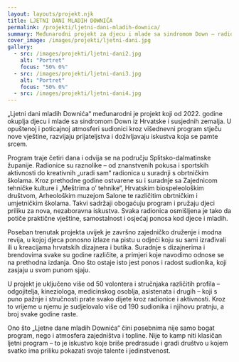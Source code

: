 ```yaml
---
layout: layouts/projekt.njk
title: LJETNI DANI MLADIH DOWNIĆA
permalink: /projekti/ljetni-dani-mladih-downica/
summary: Međunarodni projekt za djecu i mlade sa sindromom Down – radionice, znanost, sport i revija.
cover_image: /images/projekti/ljetni-dani.jpg
gallery:
  - src: /images/projekti/ljetni-dani2.jpg
    alt: "Portret"
    focus: "50% 0%"
  - src: /images/projekti/ljetni-dani3.jpg
    alt: "Portret"
    focus: "50% 0%"
  - src: /images/projekti/ljetni-dani4.jpg
---
```


„Ljetni dani mladih Downića“ međunarodni je projekt koji od 2022. godine okuplja djecu i mlade sa sindromom Down iz Hrvatske i susjednih zemalja. U opuštenoj i poticajnoj atmosferi sudionici kroz višednevni program stječu nove vještine, razvijaju prijateljstva i doživljavaju iskustva koja se pamte srcem.

Program traje četiri dana i odvija se na području Splitsko-dalmatinske županije. Radionice su raznolike – od znanstvenih pokusa i sportskih aktivnosti do kreativnih „uradi sam“ radionica u suradnji s obrtničkim školama. Kroz prethodne godine ostvarene su i suradnje sa Zajednicom tehničke kulture i „Meštrima o’ tehnike“, Hrvatskim biospeleološkim društvom, Arheološkim muzejom Salone te različitim obrtničkim i umjetničkim školama. Takvi sadržaji obogaćuju program i pružaju djeci priliku za nova, nezaboravna iskustva. Svaka radionica osmišljena je tako da potiče praktične vještine, samostalnost i osjećaj ponosa kod djece i mladih.

Poseban trenutak projekta uvijek je završno zajedničko druženje i modna revija, u kojoj djeca ponosno izlaze na pistu u odjeći koju su sami izrađivali ili u kreacijama hrvatskih dizajnera i butika. Suradnje s dizajnerima i brendovima svake su godine različite, a primjeri koje navodimo odnose se na prethodna izdanja. Ono što ostaje isto jest ponos i radost sudionika, koji zasjaju u svom punom sjaju.

U projekt je uključeno više od 50 volontera i stručnjaka različitih profila – odgojitelja, kineziologa, medicinskog osoblja, asistenata i drugih – koji s puno pažnje i stručnosti prate svako dijete kroz radionice i aktivnosti. Kroz to vrijeme u njemu je sudjelovalo više od 190 sudionika i njihovu pratnju, a broj svake godine raste.

Ono što „Ljetne dane mladih Downića“ čini posebnima nije samo bogat program, nego i atmosfera zajedništva i topline. Nije to kamp niti klasičan ljetni program – to je iskustvo koje briše predrasude i gradi društvo u kojem svatko ima priliku pokazati svoje talente i jedinstvenost.

